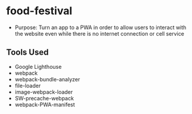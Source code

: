 # food-festival
- Purpose: Turn an app to a PWA in order to allow users to interact with the website even while there is no internet connection or cell service

## Tools Used
- Google Lighthouse
- webpack
- webpack-bundle-analyzer
- file-loader
- image-webpack-loader
- SW-precache-webpack
- webpack-PWA-manifest
